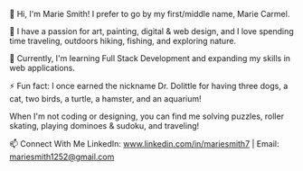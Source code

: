 👋 Hi, I'm Marie Smith! I prefer to go by my first/middle name, Marie Carmel.

👀 I have a passion for art, painting, digital & web design, and I love spending time traveling, outdoors hiking, fishing, and exploring nature.

🌱 Currently, I'm learning Full Stack Development and expanding my skills in web applications.

⚡ Fun fact: I once earned the nickname Dr. Dolittle for having three dogs, a cat, two birds, a turtle, a hamster, and an aquarium!

When I'm not coding or designing, you can find me solving puzzles, roller skating, playing dominoes & sudoku, and traveling!


📫 Connect With Me
LinkedIn: www.linkedin.com/in/mariesmith7 | Email: mariesmith1252@gmail.com 
